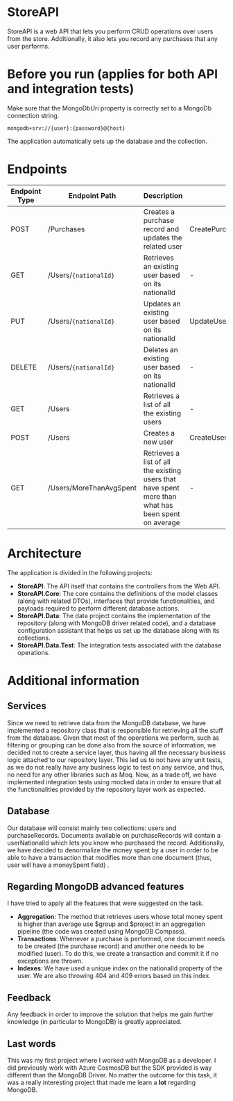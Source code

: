 # StoreAPI

StoreAPI is a web API that lets you perform CRUD operations over users from the store. Additionally, it also lets you record any purchases that any user performs.

# Before you run (applies for both API and integration tests)

Make sure that the MongoDbUri property is correctly set to a MongoDb connection string.
```
mongodb+srv://{user}:{password}@{host}
```

The application automatically sets up the database and the collection.

# Endpoints
| Endpoint Type | Endpoint Path | Description | Body |
| ------------- | ------------- | ----------- | ---- |
| POST | /Purchases | Creates a purchase record and updates the related user | CreatePurchaseRecordPayload |
| GET | /Users/`{nationalId}` | Retrieves an existing user based on its nationalId | - |
| PUT | /Users/`{nationalId}` | Updates an existing user based on its nationalId | UpdateUserPayload |
| DELETE | /Users/`{nationalId}` | Deletes an existing user based on its nationalId | - |
| GET | /Users | Retrieves a list of all the existing users | - |
| POST | /Users | Creates a new user | CreateUserPayload |
| GET | /Users/MoreThanAvgSpent | Retrieves a list of all the existing users that have spent more than what has been spent on average | - |

# Architecture

The application is divided in the following projects:
* **StoreAPI**: The API itself that contains the controllers from the Web API.
* **StoreAPI.Core**: The core contains the definitions of the model classes (along with related DTOs), interfaces that provide functionalities, and payloads required to perform different database actions.
* **StoreAPI.Data**: The data project contains the implementation of the repository (along with MongoDB driver related code), and a database configuration assistant that helps us set up the database along with its collections.
* **StoreAPI.Data.Test**: The integration tests associated with the database operations.

# Additional information
## Services
Since we need to retrieve data from the MongoDB database, we have implemented a repository class that is responsible for retrieving all the stuff from the database. Given that most of the operations we perform, such as filtering or grouping can be done also from the source of information, we decided not to create a service layer, thus having all the necessary business logic attached to our repository layer.
This led us to not have any unit tests, as we do not really have any business logic to test on any service, and thus, no need for any other libraries such as Moq.
Now, as a trade off, we have implemented integration tests using mocked data in order to ensure that all the functionalities provided by the repository layer work as expected.

## Database
Our database will consist mainly two collections: users and purchaseRecords. Documents available on purchaseRecords will contain a userNationalId which lets you know who purchased the record. Additionally, we have decided to denormalize the money spent by a user in order to be able to have a transaction that modifies more than one document (thus, user will have a moneySpent field) .

## Regarding MongoDB advanced features
I have tried to apply all the features that were suggested on the task.

* **Aggregation**: The method that retrieves users whose total money spent is higher than average use $group and $project in an aggregation pipeline (the code was created using MongoDB Compass).
* **Transactions**: Whenever a purchase is performed, one document needs to be created (the purchase record) and another one needs to be modified (user). To do this, we create a transaction and commit it if no exceptions are thrown.
* **Indexes**: We have used a unique index on the nationalId property of the user. We are also throwing 404 and 409 errors based on this index.
 
## Feedback
Any feedback in order to improve the solution that helps me gain further knowledge (in particular to MongoDB) is greatly appreciated.

## Last words
This was my first project where I worked with MongoDB as a developer. I did previously work with Azure CosmosDB but the SDK provided is way different than the MongoDB Driver. No matter the outcome for this task, it was a really interesting project that made me learn a **lot** regarding MongoDB.

